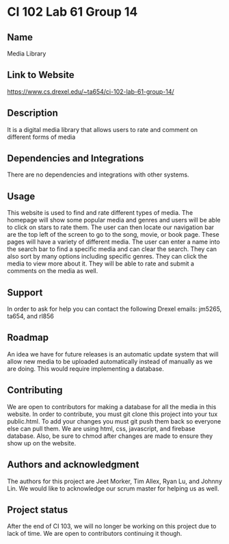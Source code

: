 # CI 102 Lab 61 Group 14

## Name
Media Library

## Link to Website
https://www.cs.drexel.edu/~ta654/ci-102-lab-61-group-14/

## Description
It is a digital media library that allows users to rate and comment on different forms of media

## Dependencies and Integrations
There are no dependencies and integrations with other systems.

## Usage
This website is used to find and rate different types of media. The homepage will show some popular media and genres and users will be able to click on stars to rate them. The user can then locate our navigation bar are the top left of the screen to go to the song, movie, or book page. These pages will have a variety of different media. The user can enter a name into the search bar to find a specific media and can clear the search. They can also sort by many options including specific genres. They can click the media to view more about it. They will be able to rate and submit a comments on the media as well. 

## Support
In order to ask for help you can contact the following Drexel emails: jm5265, ta654, and rl856

## Roadmap
An idea we have for future releases is an automatic update system that will allow new media to be uploaded automatically instead of manually as we are doing. This would require implementing a database.

## Contributing
We are open to contributors for making a database for all the media in this website. In order to contribute, you must git clone this project into your tux public.html. To add your changes you must git push them back so everyone else can pull them. We are using html, css, javascript, and firebase database. Also, be sure to chmod after changes are made to ensure they show up on the website.  

## Authors and acknowledgment
The authors for this project are Jeet Morker, Tim Allex, Ryan Lu, and Johnny Lin. We would like to acknowledge our scrum master for helping us as well.

## Project status
After the end of CI 103, we will no longer be working on this project due to lack of time. We are open to contributors continuing it though. 
